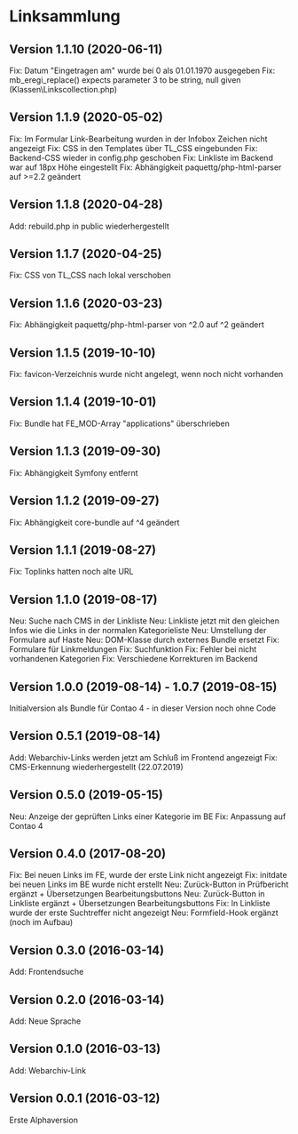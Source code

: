 # Linksammlung

## Version 1.1.10 (2020-06-11)

Fix: Datum "Eingetragen am" wurde bei 0 als 01.01.1970 ausgegeben
Fix: mb_eregi_replace() expects parameter 3 to be string, null given (Klassen\Linkscollection.php)

## Version 1.1.9 (2020-05-02)

Fix: Im Formular Link-Bearbeitung wurden in der Infobox Zeichen nicht angezeigt
Fix: CSS in den Templates über TL_CSS eingebunden
Fix: Backend-CSS wieder in config.php geschoben
Fix: Linkliste im Backend war auf 18px Höhe eingestellt
Fix: Abhängigkeit paquettg/php-html-parser auf >=2.2 geändert

## Version 1.1.8 (2020-04-28)

Add: rebuild.php in public wiederhergestellt

## Version 1.1.7 (2020-04-25)

Fix: CSS von TL_CSS nach lokal verschoben

## Version 1.1.6 (2020-03-23)

Fix: Abhängigkeit paquettg/php-html-parser von ^2.0 auf ^2 geändert

## Version 1.1.5 (2019-10-10)

Fix: favicon-Verzeichnis wurde nicht angelegt, wenn noch nicht vorhanden

## Version 1.1.4 (2019-10-01)

Fix: Bundle hat FE_MOD-Array "applications" überschrieben

## Version 1.1.3 (2019-09-30)

Fix: Abhängigkeit Symfony entfernt

## Version 1.1.2 (2019-09-27)

Fix: Abhängigkeit core-bundle auf ^4 geändert

## Version 1.1.1 (2019-08-27)

Fix: Toplinks hatten noch alte URL

## Version 1.1.0 (2019-08-17)

Neu: Suche nach CMS in der Linkliste
Neu: Linkliste jetzt mit den gleichen Infos wie die Links in der normalen Kategorieliste
Neu: Umstellung der Formulare auf Haste
Neu: DOM-Klasse durch externes Bundle ersetzt
Fix: Formulare für Linkmeldungen
Fix: Suchfunktion
Fix: Fehler bei nicht vorhandenen Kategorien
Fix: Verschiedene Korrekturen im Backend

## Version 1.0.0 (2019-08-14) - 1.0.7 (2019-08-15)

Initialversion als Bundle für Contao 4 - in dieser Version noch ohne Code

## Version 0.5.1 (2019-08-14)

Add: Webarchiv-Links werden jetzt am Schluß im Frontend angezeigt
Fix: CMS-Erkennung wiederhergestellt (22.07.2019)

## Version 0.5.0 (2019-05-15)

Neu: Anzeige der geprüften Links einer Kategorie im BE
Fix: Anpassung auf Contao 4

## Version 0.4.0 (2017-08-20)

Fix: Bei neuen Links im FE, wurde der erste Link nicht angezeigt
Fix: initdate bei neuen Links im BE wurde nicht erstellt
Neu: Zurück-Button in Prüfbericht ergänzt + Übersetzungen Bearbeitungsbuttons
Neu: Zurück-Button in Linkliste ergänzt + Übersetzungen Bearbeitungsbuttons
Fix: In Linkliste wurde der erste Suchtreffer nicht angezeigt
Neu: Formfield-Hook ergänzt (noch im Aufbau)
 
## Version 0.3.0 (2016-03-14)

Add: Frontendsuche

## Version 0.2.0 (2016-03-14)

Add: Neue Sprache

## Version 0.1.0 (2016-03-13)

Add: Webarchiv-Link

## Version 0.0.1 (2016-03-12)

Erste Alphaversion

